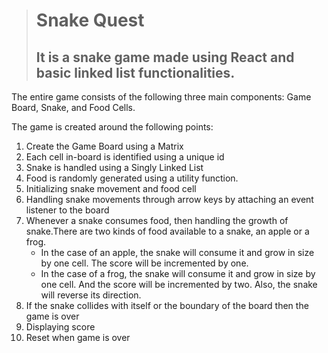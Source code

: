 > # Snake Quest
> ## It is a snake game made using React and basic linked list functionalities.

The entire game consists of the following three main components: Game Board, Snake, and Food Cells.

The game is created around the following points:
1. Create the Game Board using a Matrix 
1. Each cell in-board is identified using a unique id
1. Snake is handled using a Singly Linked List
1. Food is randomly generated using a utility function.
1. Initializing snake movement and food cell
1. Handling snake movements through arrow keys by attaching an event listener to the board
1. Whenever a snake consumes food, then handling the growth of snake.There are two kinds of food available to a snake, an apple or a frog.
     * In the case of an apple, the snake will consume it and grow in size by one cell. The score will be incremented by one.
     * In the case of a frog, the snake will consume it and grow in size by one cell. And the score will be incremented by two. Also, the snake will reverse its direction.
1. If the snake collides with itself or the boundary of the board then the game is over
1. Displaying score
1. Reset when game is over
